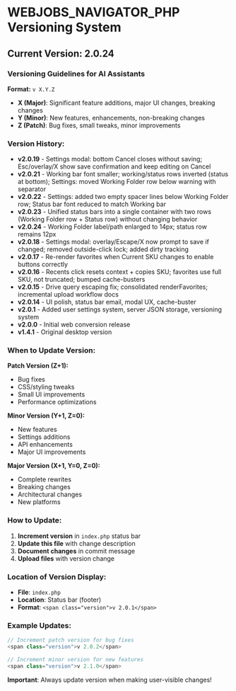# WEBJOBS_NAVIGATOR_PHP Versioning System

## Current Version: 2.0.24

### Versioning Guidelines for AI Assistants

**Format:** `v X.Y.Z`
- **X (Major)**: Significant feature additions, major UI changes, breaking changes
- **Y (Minor)**: New features, enhancements, non-breaking changes  
- **Z (Patch)**: Bug fixes, small tweaks, minor improvements

### Version History:
- **v2.0.19** - Settings modal: bottom Cancel closes without saving; Esc/overlay/X show save confirmation and keep editing on Cancel
- **v2.0.21** - Working bar font smaller; working/status rows inverted (status at bottom); Settings: moved Working Folder row below warning with separator
- **v2.0.22** - Settings: added two empty spacer lines below Working Folder row; Status bar font reduced to match Working bar
- **v2.0.23** - Unified status bars into a single container with two rows (Working Folder row + Status row) without changing behavior
- **v2.0.24** - Working Folder label/path enlarged to 14px; status row remains 12px
- **v2.0.18** - Settings modal: overlay/Escape/X now prompt to save if changed; removed outside-click lock; added dirty tracking
- **v2.0.17** - Re-render favorites when Current SKU changes to enable buttons correctly
- **v2.0.16** - Recents click resets context + copies SKU; favorites use full SKU, not truncated; bumped cache-busters
- **v2.0.15** - Drive query escaping fix; consolidated renderFavorites; incremental upload workflow docs
- **v2.0.14** - UI polish, status bar email, modal UX, cache-buster
- **v2.0.1** - Added user settings system, server JSON storage, versioning system
- **v2.0.0** - Initial web conversion release
- **v1.4.1** - Original desktop version

### When to Update Version:

**Patch Version (Z+1):**
- Bug fixes
- CSS/styling tweaks
- Small UI improvements
- Performance optimizations

**Minor Version (Y+1, Z=0):**
- New features
- Settings additions
- API enhancements
- Major UI improvements

**Major Version (X+1, Y=0, Z=0):**
- Complete rewrites
- Breaking changes
- Architectural changes
- New platforms

### How to Update:

1. **Increment version** in `index.php` status bar
2. **Update this file** with change description
3. **Document changes** in commit message
4. **Upload files** with version change

### Location of Version Display:
- **File**: `index.php`
- **Location**: Status bar (footer)
- **Format**: `<span class="version">v 2.0.1</span>`

### Example Updates:
```php
// Increment patch version for bug fixes
<span class="version">v 2.0.2</span>

// Increment minor version for new features  
<span class="version">v 2.1.0</span>
```

**Important**: Always update version when making user-visible changes!
